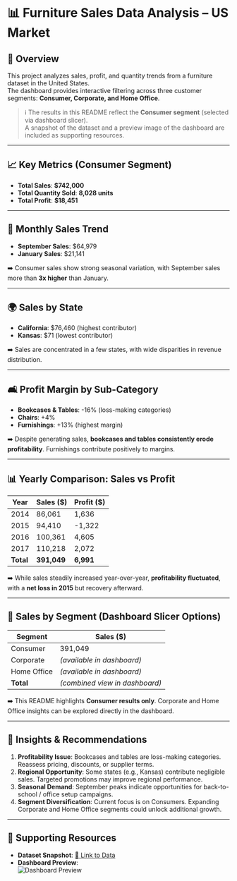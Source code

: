 # 📊 Furniture Sales Data Analysis – US Market  

## 📌 Overview  
This project analyzes sales, profit, and quantity trends from a furniture dataset in the United States.  
The dashboard provides interactive filtering across three customer segments: **Consumer, Corporate, and Home Office**.  

> ℹ️ The results in this README reflect the **Consumer segment** (selected via dashboard slicer).  
> A snapshot of the dataset and a preview image of the dashboard are included as supporting resources.  

---

## 📈 Key Metrics (Consumer Segment)  
- **Total Sales**: **$742,000**  
- **Total Quantity Sold**: **8,028 units**  
- **Total Profit**: **$18,451**  

---

## 📅 Monthly Sales Trend  
- **September Sales**: $64,979  
- **January Sales**: $21,141  

➡️ Consumer sales show strong seasonal variation, with September sales more than **3x higher** than January.  

---

## 🌍 Sales by State  
- **California**: $76,460 (highest contributor)  
- **Kansas**: $71 (lowest contributor)  

➡️ Sales are concentrated in a few states, with wide disparities in revenue distribution.  

---

## 🛋️ Profit Margin by Sub-Category  
- **Bookcases & Tables**: -16% (loss-making categories)  
- **Chairs**: +4%  
- **Furnishings**: +13% (highest margin)  

➡️ Despite generating sales, **bookcases and tables consistently erode profitability**. Furnishings contribute positively to margins.  

---

## 📊 Yearly Comparison: Sales vs Profit  

| Year | Sales ($) | Profit ($) |
|------|-----------|------------|
| 2014 | 86,061    | 1,636      |
| 2015 | 94,410    | -1,322     |
| 2016 | 100,361   | 4,605      |
| 2017 | 110,218   | 2,072      |
| **Total** | **391,049** | **6,991** |

➡️ While sales steadily increased year-over-year, **profitability fluctuated**, with a **net loss in 2015** but recovery afterward.  

---

## 👥 Sales by Segment (Dashboard Slicer Options)  

| Segment      | Sales ($) |
|--------------|-----------|
| Consumer     | 391,049   |
| Corporate    | *(available in dashboard)* |
| Home Office  | *(available in dashboard)* |
| **Total**    | *(combined view in dashboard)* |

➡️ This README highlights **Consumer results only**. Corporate and Home Office insights can be explored directly in the dashboard.  

---

## 📌 Insights & Recommendations  

1. **Profitability Issue**: Bookcases and tables are loss-making categories. Reassess pricing, discounts, or supplier terms.  
2. **Regional Opportunity**: Some states (e.g., Kansas) contribute negligible sales. Targeted promotions may improve regional performance.  
3. **Seasonal Demand**: September peaks indicate opportunities for back-to-school / office setup campaigns.  
4. **Segment Diversification**: Current focus is on Consumers. Expanding Corporate and Home Office segments could unlock additional growth.  

---

## 📂 Supporting Resources  
- **Dataset Snapshot**: [🔗 Link to Data](https://github.com/rubytechme/Market-Sales-Performance-Furniture-Store)  
- **Dashboard Preview**:  
  ![Dashboard Preview](dashboard_image.png)  


